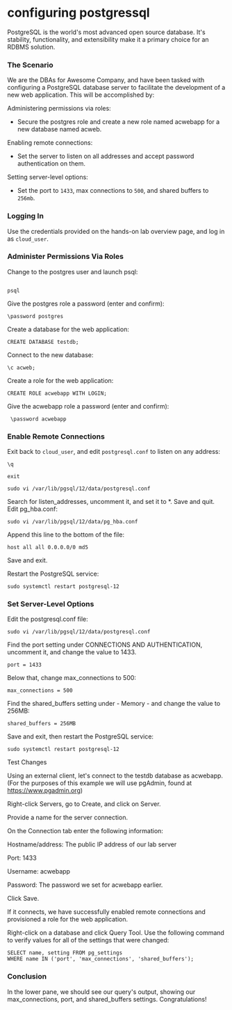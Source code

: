 # configuring postgressql

PostgreSQL is the world's most advanced open source database. It's stability, functionality, and extensibility make it a primary choice for an RDBMS solution.

### The Scenario

We are the DBAs for Awesome Company, and have been tasked with configuring a PostgreSQL database server to facilitate the development of a new web application. This will be accomplished by:

Administering permissions via roles:

- Secure the postgres role and create a new role named acwebapp for a new database named acweb.

Enabling remote connections:

- Set the server to listen on all addresses and accept password authentication on them.

Setting server-level options:

- Set the port to ```1433```, max connections to ```500```, and shared buffers to ```256mb```.

### Logging In
Use the credentials provided on the hands-on lab overview page, and log in as ```cloud_user```.

### Administer Permissions Via Roles

Change to the postgres user and launch psql:

```sudo su - postgres

psql
```
Give the postgres role a password (enter and confirm):

```\password postgres```

Create a database for the web application:

```CREATE DATABASE testdb;```

Connect to the new database:

```\c acweb;```

Create a role for the web application:

```CREATE ROLE acwebapp WITH LOGIN;```

Give the acwebapp role a password (enter and confirm):

``` \password acwebapp```
### Enable Remote Connections

Exit back to ```cloud_user```, and edit ```postgresql.conf``` to listen on any address:

```
\q

exit

sudo vi /var/lib/pgsql/12/data/postgresql.conf
```
Search for listen_addresses, uncomment it, and set it to *. Save and quit. Edit pg_hba.conf:
```
sudo vi /var/lib/pgsql/12/data/pg_hba.conf
```
Append this line to the bottom of the file:

```
host all all 0.0.0.0/0 md5
```

Save and exit.

Restart the PostgreSQL service:
```
sudo systemctl restart postgresql-12
```

### Set Server-Level Options

Edit the postgresql.conf file:
```
sudo vi /var/lib/pgsql/12/data/postgresql.conf
```

Find the port setting under CONNECTIONS AND AUTHENTICATION, uncomment it, and change the value to 1433.
```
port = 1433
```

Below that, change max_connections to 500:
```
max_connections = 500
```

Find the shared_buffers setting under - Memory - and change the value to 256MB:
```
shared_buffers = 256MB
```

Save and exit, then restart the PostgreSQL service:
```
sudo systemctl restart postgresql-12
```

Test Changes

Using an external client, let's connect to the testdb database as acwebapp. (For the purposes of this example we will use pgAdmin, found at https://www.pgadmin.org)

Right-click Servers, go to Create, and click on Server.

Provide a name for the server connection.

On the Connection tab enter the following information:

Hostname/address: The public IP address of our lab server

Port: 1433

Username: acwebapp

Password: The password we set for acwebapp earlier.

Click Save.

If it connects, we have successfully enabled remote connections and provisioned a role for the web application.

Right-click on a database and click Query Tool. Use the following command to verify values for all of the settings that were changed:

```
SELECT name, setting FROM pg_settings
WHERE name IN ('port', 'max_connections', 'shared_buffers');
```

### Conclusion
In the lower pane, we should see our query's output, showing our max_connections, port, and shared_buffers settings. Congratulations!
